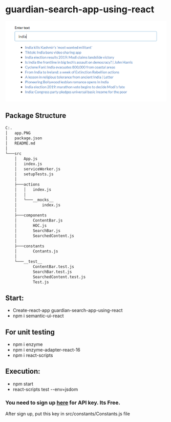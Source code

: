 # guardian-search-app-using-react

![](https://github.com/tushargoel86/guardian-search-app-using-react/blob/master/app.PNG)

## Package Structure
```
C:.
│   app.PNG
│   package.json
│   README.md
│
└───src
    │   App.js
    │   index.js
    │   serviceWorker.js
    │   setupTests.js
    │
    ├───actions
    │   │   index.js
    │   │
    │   └───__mocks__
    │           index.js
    │
    ├───components
    │       ContentBar.js
    │       HOC.js
    │       SearchBar.js
    │       SearchedContent.js
    │
    ├───constants
    │       Contants.js
    │
    └───__test__
            ContentBar.test.js
            SearchBar.test.js
            SearchedContent.test.js
            Test.js
```
## Start:

 * Create-react-app guardian-search-app-using-react
 * npm i semantic-ui-react

## For unit testing
* npm i enzyme
* npm i enzyme-adapter-react-16
* npm i react-scripts

## Execution:
* npm start
* react-scripts test --env=jsdom

### You need to sign up [here](https://open-platform.theguardian.com/access/) for API key. Its Free.
After sign up, put this key in src/constants/Constants.js file
